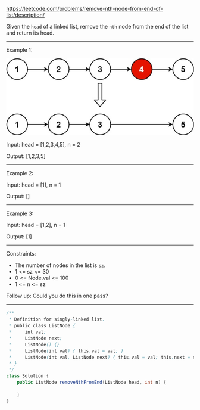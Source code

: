 https://leetcode.com/problems/remove-nth-node-from-end-of-list/description/

Given the `head` of a linked list, remove the `nth` node from the end of the list and return its head.

---

Example 1:

![image](/img/remove_ex1.jpg)

Input: head = [1,2,3,4,5], n = 2

Output: [1,2,3,5]

---

Example 2:

Input: head = [1], n = 1

Output: []

---

Example 3:

Input: head = [1,2], n = 1

Output: [1]

---

Constraints:

- The number of nodes in the list is `sz`.
- 1 <= sz <= 30
- 0 <= Node.val <= 100
- 1 <= n <= sz

Follow up: Could you do this in one pass?

---

```java
/**
 * Definition for singly-linked list.
 * public class ListNode {
 *     int val;
 *     ListNode next;
 *     ListNode() {}
 *     ListNode(int val) { this.val = val; }
 *     ListNode(int val, ListNode next) { this.val = val; this.next = next; }
 * }
 */
class Solution {
    public ListNode removeNthFromEnd(ListNode head, int n) {

    }
}
```
